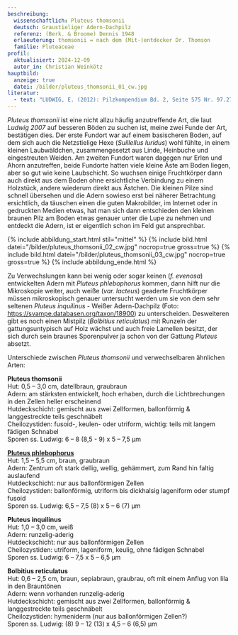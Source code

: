 ```yaml
---
beschreibung:
  wissenschaftlich: Pluteus thomsonii
  deutsch: Graustieliger Adern-Dachpilz
  referenz: (Berk. & Broome) Dennis 1948
  erlaeuterung: thomsonii = nach dem (Mit-)entdecker Dr. Thomson
  familie: Pluteaceae
profil:
  aktualisiert: 2024-12-09
  autor_in: Christian Weinkötz
hauptbild:
  anzeige: true
  datei: /bilder/pluteus_thomsonii_01_cw.jpg
literatur:
  - text: "LUDWIG, E. (2012): Pilzkompendium Bd. 2, Seite 575 Nr. 97.27.A-C"
---
```

*Pluteus thomsonii* ist eine nicht allzu häufig anzutreffende Art, die laut *Ludwig 2007* auf besseren Böden zu suchen ist, meine zwei Funde der Art, bestätigen dies. Der erste Fundort war auf einem basischeren Boden, auf dem sich auch die Netzstielige Hexe (*Suillellus luridus*) wohl fühlte, in einem kleinen Laubwäldchen, zusammengesetzt aus Linde, Heinbuche und eingestreuten Weiden. Am zweiten Fundort waren dagegen nur Erlen und Ahorn anzutreffen, beide Fundorte hatten viele kleine Äste am Boden liegen, aber so gut wie keine Laubschicht. So wuchsen einige Fruchtkörper dann auch direkt aus dem Boden ohne ersichtliche Verbindung zu einem Holzstück, andere wiederum direkt aus Ästchen. Die kleinen Pilze sind schnell übersehen und die Adern sowieso erst bei näherer Betrachtung ersichtlich, da täuschen einen die guten Makrobilder, im Internet oder in gedruckten Medien etwas, hat man sich dann entschieden den kleinen braunen Pilz am Boden etwas genauer unter die Lupe zu nehmen und entdeckt die Adern, ist er eigentlich schon im Feld gut ansprechbar.

{% include abbildung_start.html stil="mittel" %}
{% include bild.html datei="/bilder/pluteus_thomsonii_02_cw.jpg" nocrop=true gross=true %}
{% include bild.html datei="/bilder/pluteus_thomsonii_03_cw.jpg" nocrop=true gross=true %}
{% include abbildung_ende.html %}

Zu Verwechslungen kann bei wenig oder sogar keinen (*f. evenosa*) entwickelten Adern mit *Pluteus phlebophorus* kommen, dann hilft nur die Mikroskopie weiter, auch weiße (*var. lacteus*) geaderte Fruchtkörper müssen mikroskopisch genauer untersucht werden um sie von dem sehr seltenen *Pluteus inquilinus* - Weißer Adern-Dachpilz (Foto: <https://svampe.databasen.org/taxon/18900>) zu unterscheiden. Desweiteren gibt es noch einen Mistpilz (*Bolbitius reticulatus*) mit Runzeln der gattungsuntypisch auf Holz wächst und auch freie Lamellen besitzt, der sich durch sein braunes Sporenpulver ja schon von der Gattung *Pluteus* absetzt.

Unterschiede zwischen *Pluteus thomsonii* und verwechselbaren ähnlichen Arten:

**Pluteus thomsonii**\
Hut: 0,5 – 3,0 cm, datellbraun, graubraun\
Adern: am stärksten entwickelt, hoch erhaben, durch die Lichtbrechungen in den Zellen heller erscheinend\
Hutdeckschicht: gemischt aus zwei Zellformen, ballonförmig & langgestreckte teils geschnäbelt\
Cheilozystiden: fusoid-, keulen- oder utriform, wichtig: teils mit langem fädigen Schnabel\
Sporen ss. Ludwig:  6 – 8 (8,5 - 9) x 5 – 7,5 µm

[**Pluteus phlebophorus**](/pilze/pluteus-phlebophorus-runzeliger-dachpilz)\
Hut: 1,5 – 5,5 cm, braun, graubraun\
Adern: Zentrum oft stark dellig, wellig, gehämmert, zum Rand hin faltig auslaufend\
Hutdeckschicht: nur aus ballonförmigen Zellen\
Cheilozystiden: ballonförmig, utriform bis dickhalsig lageniform oder stumpf fusoid\
Sporen ss. Ludwig:  6,5 – 7,5 (8) x 5 – 6 (7) µm

**Pluteus inquilinus**\
Hut: 1,0 – 3,0 cm, weiß\
Adern: runzelig-aderig\
Hutdeckschicht: nur aus ballonförmigen Zellen\
Cheilozystiden: utriform, lageniform, keulig, ohne fädigen Schnabel\
Sporen ss. Ludwig:  6 – 7,5  x 5 – 6,5 µm

**Bolbitius reticulatus**\
Hut: 0,6 – 2,5 cm, braun, sepiabraun, graubrau, oft mit einem Anflug von lila in den Brauntönen\
Adern: wenn vorhanden runzelig-aderig\
Hutdeckschicht: gemischt aus zwei Zellformen, ballonförmig & langgestreckte teils geschnäbelt\
Cheilozystiden: hymeniderm (nur aus ballonförmigen Zellen?)\
Sporen ss. Ludwig:  (8) 9 – 12 (13) x 4,5 – 6 (6,5)  µm